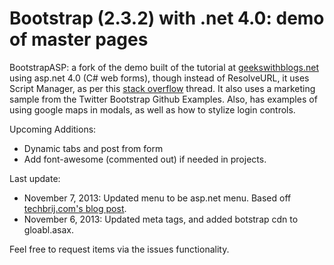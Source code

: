 Bootstrap (2.3.2) with .net 4.0: demo of master pages
=====

BootstrapASP: a fork of the demo built of the tutorial at [geekswithblogs.net](http://geekswithblogs.net/JeremyMorgan/archive/2012/09/18/how-to-use-twitter-bootstrap-on-an-asp.net-website.aspx) using asp.net 4.0 (C# web forms), though instead of ResolveURL, it uses Script Manager, as per this [stack overflow](http://stackoverflow.com/questions/12452109/asp-net-2012-unobtrusive-validation-with-jquery) thread. It also uses a marketing sample from the Twitter Bootstrap Github Examples. Also, has examples of using google maps in modals, as well as how to stylize login controls.

Upcoming Additions:
- Dynamic tabs and post from form
- Add font-awesome (commented out)  if needed in projects.

Last update:

- November 7, 2013: Updated menu to be asp.net menu. Based off [techbrij.com's blog post](http://techbrij.com/responsive-menu-twitter-bootstrap-asp-net).
- November 6, 2013: Updated meta tags, and added botstrap cdn to gloabl.asax.

Feel free to request items via the issues functionality.
